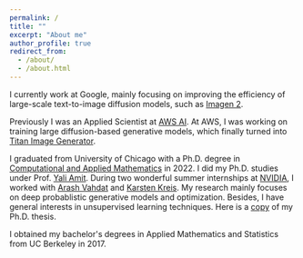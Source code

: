 ```yaml
---
permalink: /
title: ""
excerpt: "About me"
author_profile: true
redirect_from: 
  - /about/
  - /about.html
---
```

I currently work at Google, mainly focusing on improving the efficiency of large-scale text-to-image diffusion models, such as [Imagen 2](https://deepmind.google/technologies/imagen-2/).

Previously I was an Applied Scientist at [AWS AI](https://aws.amazon.com/ai/). At AWS, I was working on training large diffusion-based generative models, which finally turned into [Titan Image Generator](https://aws.amazon.com/bedrock/titan/).

I graduated from University of Chicago with a Ph.D. degree in [Computational and Applied Mathematics](https://cam.uchicago.edu) in 2022. I did my Ph.D. studies under Prof. [Yali Amit](https://galton.uchicago.edu/~amit/). During two wonderful summer internships at [NVIDIA](https://www.nvidia.com/en-us/research/), I worked with [Arash Vahdat](http://latentspace.cc/arash_vahdat/) and [Karsten Kreis](https://karstenkreis.github.io/). My research mainly focuses on deep probablistic generative models and optimization. Besides, I have general interests in unsupervised learning techniques. Here is a [copy](https://knowledge.uchicago.edu/record/3954) of my Ph.D. thesis. <br>

I obtained my bachelor's degrees in Applied Mathematics and Statistics from UC Berkeley in 2017. <br>



